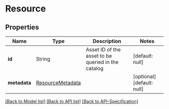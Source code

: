 # Resource

## Properties
Name | Type | Description | Notes
------------ | ------------- | ------------- | -------------
**id** | String | Asset ID of the asset to be queried in the catalog | [default: null]
**metadata** | [ResourceMetadata](../Models/ResourceMetadata.md) |  | [optional] [default: null]

[[Back to Model list]](../README.md#documentation-for-models) [[Back to API list]](../README.md#documentation-for-api-endpoints) [[Back to API-Specification]](../README.md)

